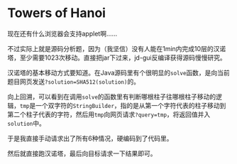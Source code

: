 # Towers of Hanoi

现在还有什么浏览器会支持applet啊……

不过实际上就是源码分析题，因为（我坚信）没有人能在1min内完成10层的汉诺塔，至少需要1023次移动。直接把jar下过来，jd-gui反编译获得源码慢慢研究。

汉诺塔的基本移动方式要知道。在Java源码里有个很明显的`solve`函数，是向当前题目网页发送`?solution=SHA512(solution)`的。

向上回溯，可以看到在调用`solve`的函数里有判断哪根柱子往哪根柱子移动的逻辑，`tmp`是一个双字符的`StringBuilder`，指的是从第一个字符代表的柱子移动到第二个柱子代表的字符，然后用`tmp`向网页请求`?query=tmp`，将返回值并入`solution`中。

于是我直接手动请求出了所有6种情况，硬编码到了代码里。

然后就直接跑汉诺塔，最后向目标请求一下结果即可。
